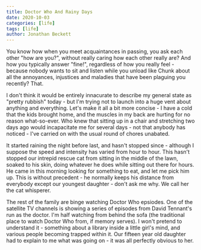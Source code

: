 ```yaml
---
title: Doctor Who And Rainy Days
date: 2020-10-03
categories: [life]
tags: [life]
author: Jonathan Beckett
---
```


You know how when you meet acquaintances in passing, you ask each other "how are you?", without really caring how each other really are? And how you typically answer "fine!", regardless of how you really feel - because nobody wants to sit and listen while you unload like Chunk about all the annoyances, injustices and maladies that have been plaguing you recently? That.

I don't think it would be entirely innacurate to describe my general state as "pretty rubbish" today - but I'm trying not to launch into a huge vent about anything and everything. Let's make it all a bit more concise - I have a cold that the kids brought home, and the muscles in my back are hurting for no reason what-so-ever. Who knew that sitting up in a chair and stretching two days ago would incapacitate me for several days - not that anybody has noticed - I've carried on with the usual round of chores unabated.

It started raining the night before last, and hasn't stopped since - although I suppose the speed and intensity has varied from hour to hour. This hasn't stopped our intrepid rescue cat from sitting in the middle of the lawn, soaked to his skin, doing whatever he does while sitting out there for hours. He came in this morning looking for something to eat, and let me pick him up. This is without precedent - he normally keeps his distance from everybody except our youngest daughter - don't ask me why. We call her the cat whisperer.

The rest of the family are binge watching Doctor Who epsiodes. One of the satellite TV channels is showing a series of episodes from David Tennant's run as the doctor. I'm half watching from behind the sofa (the traditional place to watch Doctor Who from, if memory serves). I won't pretend to understand it - something about a library inside a little girl's mind, and various people becoming trapped within it. Our fifteen year old daughter had to explain to me what was going on - it was all perfectly obvious to her.